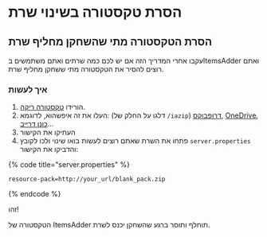 # הסרת טקסטורה בשינוי שרת

## הסרת הטקסטורה מתי שהשחקן מחליף שרת

עקבו אחרי המדריך הזה אם יש לכם כמה שרתים ואתם משתמשים בItemsAdder ואתם רוצים להסיר את הטקסטורה מתי ששחקן מחליף שרת.

### איך לעשות

1. הורידו [טקסטורה ריקה](http://matteodev.it/spigot/itemsadder/blank\_pack.zip).
2. העלו את זה איפשהוא, לדוגמא: (דלגו על החלק של `/iazip`) [דרופבוקס](../plugin-usage/resourcepack-hosting/resourcepack-on-dropbox.md), [OneDrive](../plugin-usage/resourcepack-hosting/onedrive.md), [כונן דרייב](../plugin-usage/resourcepack-hosting/google-drive-1.17.1+.md)...
3. העתיקו את הקישור
4. פתחו את השרת שאתם רוצים לעשות בואו שינוי ולכו לקובץ `server.properties` והדביקו את הקישור:

{% code title="server.properties" %}
```properties
resource-pack=http://your_url/blank_pack.zip
```
{% endcode %}

זהו!

הטקסטורה של ItemsAdder תוחלף ותוסר ברגע שהשחקן יכנס לשרת.

